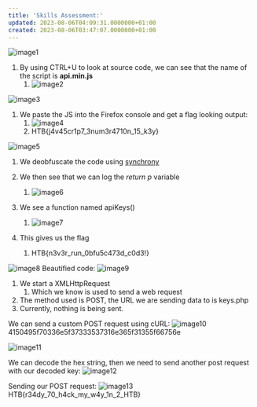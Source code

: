 ```yaml
---
title: 'Skills Assessment:'
updated: 2023-08-06T04:09:31.0000000+01:00
created: 2023-08-06T03:47:07.0000000+01:00
---
```


![image1](../../../../_resources/image1-166.png)
1.  By using CTRL+U to look at source code, we can see that the name of the script is **api.min.js**
    1.  ![image2](../../../../_resources/image2-136.png)

![image3](../../../../_resources/image3-104.png)
1.  We paste the JS into the Firefox console and get a flag looking output:
    1.  ![image4](../../../../_resources/image4-81.png)
    2.  HTB{j4v45cr1p7_3num3r4710n_15_k3y}

![image5](../../../../_resources/image5-62.png)
1.  We deobfuscate the code using [synchrony](https://deobfuscate.relative.im/)
2.  We then see that we can log the *return p* variable
    1.  ![image6](../../../../_resources/image6-41.png)
3.  We see a function named apiKeys()
    1.  ![image7](../../../../_resources/image7-35.png)

4.  This gives us the flag
    1.  HTB{n3v3r_run_0bfu5c473d_c0d3!}

![image8](../../../../_resources/image8-30.png)
Beautified code:
![image9](../../../../_resources/image9-26.png)

1.  We start a XMLHttpRequest
    1.  Which we know is used to send a web request
2.  The method used is POST, the URL we are sending data to is keys.php
3.  Currently, nothing is being sent.

We can send a custom POST request using cURL:
![image10](../../../../_resources/image10-21.png)
4150495f70336e5f37333537316e365f31355f66756e

![image11](../../../../_resources/image11-16.png)

We can decode the hex string, then we need to send another post request with our decoded key:
![image12](../../../../_resources/image12-11.png)

Sending our POST request:
![image13](../../../../_resources/image13-10.png)
HTB{r34dy_70_h4ck_my_w4y_1n_2\_HTB}
